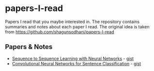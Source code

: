 # papers-I-read

Papers I read that you maybe interested in. The repository contains summaries and notes about each paper I read. 
The original idea is taken from https://github.com/shagunsodhani/papers-I-read

## Papers & Notes

* [Sequence to Sequence Learning with Neural Networks](https://arxiv.org/pdf/1409.3215v3.pdf) - [gist](https://gist.github.com/AhmedHani/e0884f9c4e8dba71b27be0c1f513edad)
* [Convolutional Neural Networks for Sentence Classification](https://arxiv.org/pdf/1408.5882v2.pdf) - [gist](https://gist.github.com/AhmedHani/ae02c96b031b3f9a50ff22fd676e3c3e)

